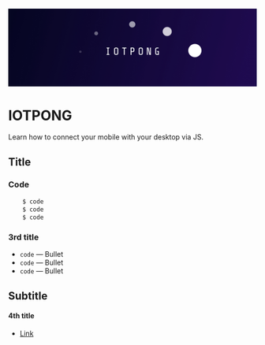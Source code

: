 ![Banner](build/img/banner-01.jpg)

IOTPONG
====
Learn how to connect your mobile with your desktop via JS.


## Title

### Code

```
    $ code
    $ code
    $ code
```

### 3rd title

* `code` — Bullet
* `code` — Bullet
* `code` — Bullet

## Subtitle

#### 4th title

* [Link](http://link.org/)
